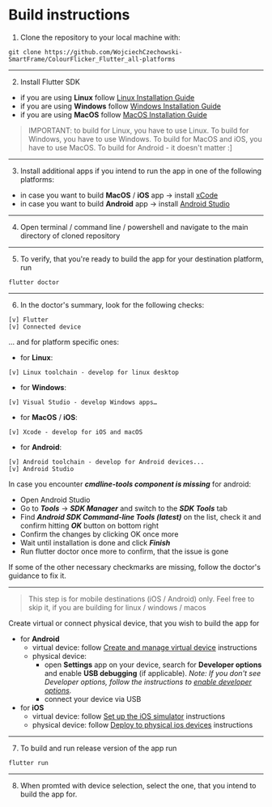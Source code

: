 # Build instructions

1. Clone the repository to your local machine with:

```
git clone https://github.com/WojciechCzechowski-SmartFrame/ColourFlicker_Flutter_all-platforms
```

---

2. Install Flutter SDK

- if you are using **Linux** follow [Linux Installation Guide](https://docs.flutter.dev/get-started/install/linux)
- if you are using **Windows** follow [Windows Installation Guide](https://docs.flutter.dev/get-started/install/windows)
- if you are using **MacOS** follow [MacOS Installation Guide](https://docs.flutter.dev/get-started/install/macos#get-sdk)

> IMPORTANT: to build for Linux, you have to use Linux. To build for Windows, you have to use Windows. To build for MacOS and iOS, you have to use MacOS. To build for Android - it doesn't matter :]

---

3. Install additional apps if you intend to run the app in one of the following platforms:

- in case you want to build **MacOS** / **iOS** app -> install [xCode](https://apps.apple.com/us/app/xcode/id497799835)
- in case you want to build **Android** app -> install [Android Studio](https://developer.android.com/studio)

---

4. Open terminal / command line / powershell and navigate to the main directory of cloned repository

---

5. To verify, that you're ready to build the app for your destination platform, run

```
flutter doctor
```

---

6. In the doctor's summary, look for the following checks:

```
[v] Flutter
[v] Connected device
```

... and for platform specific ones:

- for **Linux**:

```
[v] Linux toolchain - develop for linux desktop
```

- for **Windows**:

```
[v] Visual Studio - develop Windows apps…
```

- for **MacOS** / **iOS**:

```
[v] Xcode - develop for iOS and macOS
```

- for **Android**:

```
[v] Android toolchain - develop for Android devices...
[v] Android Studio
```

In case you encounter **_cmdline-tools component is missing_** for android:

- Open Android Studio
- Go to **_Tools_** -> **_SDK Manager_** and switch to the **_SDK Tools_** tab
- Find **_Android SDK Command-line Tools (latest)_** on the list, check it and confirm hitting **_OK_** button on bottom right
- Confirm the changes by clicking OK once more
- Wait until installation is done and click **_Finish_**
- Run flutter doctor once more to confirm, that the issue is gone

If some of the other necessary checkmarks are missing, follow the doctor's guidance to fix it.

---

> This step is for mobile destinations (iOS / Android) only. Feel free to skip it, if you are building for linux / windows / macos

Create virtual or connect physical device, that you wish to build the app for

- for **Android**
  - virtual device: follow [Create and manage virtual device](https://developer.android.com/studio/run/managing-avds) instructions
  - physical device:
    - open **Settings** app on your device, search for **Developer options** and enable **USB debugging** (if applicable).
      _Note: If you don't see Developer options, follow the instructions to [enable developer options](https://developer.android.com/studio/run/device#:~:text=the%20instructions%20to-,enable%20developer%20options,-.)._
    - connect your device via USB
- for **iOS**
  - virtual device: follow [Set up the iOS simulator](https://docs.flutter.dev/get-started/install/macos#set-up-the-ios-simulator) instructions
  - physical device: follow [Deploy to physical ios devices](https://docs.flutter.dev/get-started/install/macos#deploy-to-physical-ios-devices) instructions

---

7. To build and run release version of the app run

```
flutter run
```

---

8. When promted with device selection, select the one, that you intend to build the app for.
